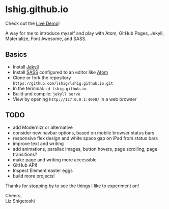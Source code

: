 # lshig.github.io

Check out the [Live Demo](https://lshig.github.io)!

A way for me to introduce myself and play with Atom, GitHub Pages, Jekyll, Materialize, Font Awesome, and SASS.

## Basics

- Install [Jekyll](https://jekyllrb.com/)
- Install [SASS](http://sass-lang.com/) configured to an editor like [Atom](https://atom.io/)
- Clone or fork the repository `https://github.com/lshig/lshig.github.io.git`
- In the terminal: `cd lshig.github.io`
- Build and compile: `jekyll serve`
- View by opening `http://127.0.0.1:4000/` in a web browser

## TODO
- add Modernizr or alternative
- consider new navbar options, based on mobile browser status bars
- responsive flex design and white space gap on iPad from status bars
- improve text and writing
- add animations, parallax images, button hovers, page scrolling, page transitions?
- make page and writing more accessible
- GitHub API!
- Inspect Element easter eggs
- build more projects!

Thanks for stopping by to see the things I like to experiment on!

Cheers,<br>
Liz Shigetoshi
